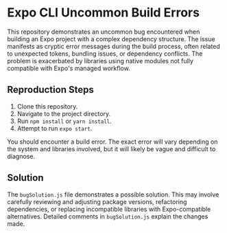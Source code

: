 # Expo CLI Uncommon Build Errors

This repository demonstrates an uncommon bug encountered when building an Expo project with a complex dependency structure. The issue manifests as cryptic error messages during the build process, often related to unexpected tokens, bundling issues, or dependency conflicts.  The problem is exacerbated by libraries using native modules not fully compatible with Expo's managed workflow.

## Reproduction Steps

1. Clone this repository.
2. Navigate to the project directory.
3. Run `npm install` or `yarn install`.
4. Attempt to run `expo start`.

You should encounter a build error. The exact error will vary depending on the system and libraries involved, but it will likely be vague and difficult to diagnose.

## Solution

The `bugSolution.js` file demonstrates a possible solution. This may involve carefully reviewing and adjusting package versions, refactoring dependencies, or replacing incompatible libraries with Expo-compatible alternatives.  Detailed comments in `bugSolution.js` explain the changes made.